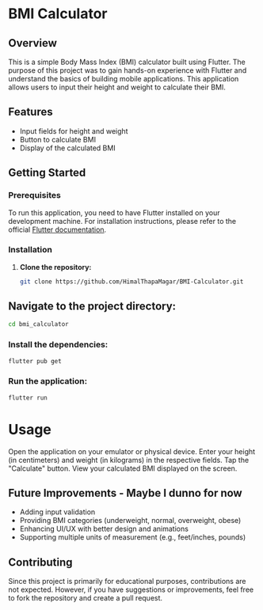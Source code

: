 
# BMI Calculator

## Overview

This is a simple Body Mass Index (BMI) calculator built using Flutter. The purpose of this project was to gain hands-on experience with Flutter and understand the basics of building mobile applications. This application allows users to input their height and weight to calculate their BMI.

## Features

- Input fields for height and weight
- Button to calculate BMI
- Display of the calculated BMI

## Getting Started

### Prerequisites

To run this application, you need to have Flutter installed on your development machine. For installation instructions, please refer to the official [Flutter documentation](https://flutter.dev/docs/get-started/install).

### Installation

1. **Clone the repository:**

   ```bash
   git clone https://github.com/HimalThapaMagar/BMI-Calculator.git
   ```




## Navigate to the project directory:

```bash
cd bmi_calculator
```

### Install the dependencies:

```bash
flutter pub get
```
### Run the application:

```bash
flutter run
```

# Usage
Open the application on your emulator or physical device.
Enter your height (in centimeters) and weight (in kilograms) in the respective fields.
Tap the "Calculate" button.
View your calculated BMI displayed on the screen.

## Future Improvements - Maybe I dunno for now
- Adding input validation
- Providing BMI categories (underweight, normal, overweight, obese)
- Enhancing UI/UX with better design and animations
- Supporting multiple units of measurement (e.g., feet/inches, pounds)


## Contributing
Since this project is primarily for educational purposes, contributions are not expected. However, if you have suggestions or improvements, feel free to fork the repository and create a pull request.
